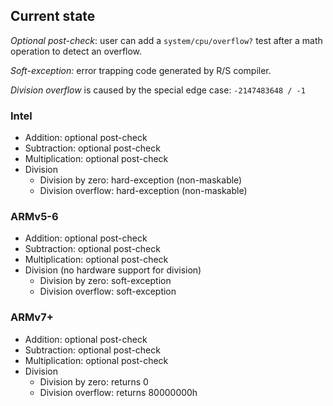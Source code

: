 ## Current state

_Optional post-check_: user can add a `system/cpu/overflow?` test after a math operation to detect an overflow.

_Soft-exception:_ error trapping code generated by R/S compiler.

_Division overflow_ is caused by the special edge case: `-2147483648 / -1`

### Intel

* Addition: optional post-check
* Subtraction: optional post-check
* Multiplication: optional post-check
* Division
    * Division by zero: hard-exception (non-maskable)
    * Division overflow: hard-exception (non-maskable)

### ARMv5-6

* Addition: optional post-check
* Subtraction: optional post-check
* Multiplication: optional post-check
* Division (no hardware support for division)
    * Division by zero: soft-exception
    * Division overflow: soft-exception

### ARMv7+

* Addition: optional post-check
* Subtraction: optional post-check
* Multiplication: optional post-check
* Division
    * Division by zero: returns 0
    * Division overflow: returns 80000000h
